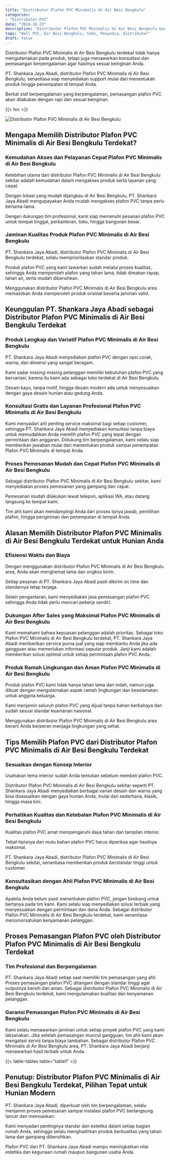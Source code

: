 ```yaml
---
title: "Distributor Plafon PVC Minimalis di Air Besi Bengkulu"
categories: 
- "Distributor-PVC"
date: "2024-10-23"
description: "Distributor Plafon PVC Minimalis di Air Besi Bengkulu bagi hunian, office, dan gerai. Material unggulan, pilihan motif, warna modern, dengan layanan instalasi oleh tim ahli dan jaminan resmi!|Layanan penjualan Plafon PVC Minimalis di Air Besi Bengkulu untuk kebutuhan rumah, kantor, maupun toko, beserta produk terbaik dan penempatan oleh tenaga ahli ahli dan garansi resmi.|Alternatif Plafon PVC Minimalis di Air Besi Bengkulu yang terpercaya bagi hunian, office, serta ritel, bersama produk berkualitas dan pemasangan dikerjakan oleh teknisi ahli serta jaminan resmi.|Distribusi Plafon PVC Minimalis di Air Besi Bengkulu untuk hunian, office, serta ritel, beserta produk terbaik dan pemasangan ditangani oleh tenaga ahli ahli, disertai beserta jaminan resmi.}"
tags: "Wall PVC, Air Besi Bengkulu, toko, Penyedia, distributor"
draft: false
---
```


Distributor Plafon PVC Minimalis di Air Besi Bengkulu terdekat tidak hanya mengutamakan pada produk, tetapi juga menawarkan konsultasi dan pemasangan berpengalaman agar hasilnya sesuai keinginan Anda.

PT. Shankara Jaya Abadi, distributor Plafon PVC Minimalis di Air Besi Bengkulu, senantiasa siap menyediakan support mulai dari menentukan produk hingga penempatan di tempat Anda.

Berkat staf berpengalaman yang berpengalaman, pemasangan plafon PVC akan dilakukan dengan rapi dan sesuai keinginan.

{{< toc >}}

![Distributor Plafon PVC Minimalis di Air Besi Bengkulu](/images/Distributor-PVC/Distributor-Plafon-PVC-Minimalis-di-Air-Besi-Bengkulu.png)


## Mengapa Memilih Distributor Plafon PVC Minimalis di Air Besi Bengkulu Terdekat?

### Kemudahan Akses dan Pelayanan Cepat Plafon PVC Minimalis di Air Besi Bengkulu

Kelebihan utama dari distributor Plafon PVC Minimalis di Air Besi Bengkulu sekitar adalah kemudahan dalam mengakses produk serta layanan yang cepat.

Dengan lokasi yang mudah dijangkau di Air Besi Bengkulu, PT. Shankara Jaya Abadi mengupayakan Anda mudah mengakses plafon PVC tanpa perlu berlama-lama.

Dengan dukungan tim profesional, kami siap memenuhi pesanan plafon PVC untuk tempat tinggal, perkantoran, toko, hingga bangunan besar.

### Jaminan Kualitas Produk Plafon PVC Minimalis di Air Besi Bengkulu

PT. Shankara Jaya Abadi, distributor Plafon PVC Minimalis di Air Besi Bengkulu terdekat, selalu memprioritaskan standar produk.

Produk plafon PVC yang kami tawarkan sudah melalui proses kualitas, sehingga Anda memperoleh plafon yang tahan lama, tidak dimakan rayap, tahan air, serta mudah dibersihkan.

Menggunakan distributor Plafon PVC Minimalis di Air Besi Bengkulu area memastikan Anda memperoleh produk orisinal beserta jaminan valid.

## Keunggulan PT. Shankara Jaya Abadi sebagai Distributor Plafon PVC Minimalis di Air Besi Bengkulu Terdekat

### Produk Lengkap dan Variatif Plafon PVC Minimalis di Air Besi Bengkulu

PT. Shankara Jaya Abadi menyediakan plafon PVC dengan opsi corak, warna, dan dimensi yang sangat beragam.

Kami sadar masing-masing pelanggan memiliki kebutuhan plafon PVC yang bervariasi, karena itu kami ada sebagai toko terdekat di Air Besi Bengkulu.

Desain kayu, tanpa motif, hingga desain modern ada untuk menyesuaikan dengan gaya desain hunian atau gedung Anda.

### Konsultasi Gratis dan Layanan Profesional Plafon PVC Minimalis di Air Besi Bengkulu

Kami menyadari arti penting service maksimal bagi setiap customer, sehingga PT. Shankara Jaya Abadi menyediakan konsultasi tanpa biaya untuk memudahkan Anda memilih plafon PVC yang tepat dengan permintaan dan anggaran. Didukung tim berpengalaman, kami selalu siap memberikan jawaban mulai dari menentukan produk sampai penempatan Plafon PVC Minimalis di tempat Anda.

### Proses Pemesanan Mudah dan Cepat Plafon PVC Minimalis di Air Besi Bengkulu

Sebagai distributor Plafon PVC Minimalis di Air Besi Bengkulu sekitar, kami menyediakan proses pemesanan yang gampang dan cepat.

Pemesanan mudah dilakukan lewat telepon, aplikasi WA, atau datang langsung ke tempat kami.

Tim ahli kami akan mendampingi Anda dari proses tanya jawab, pemilihan plafon, hingga pengiriman dan penempatan di tempat Anda.

## Alasan Memilih Distributor Plafon PVC Minimalis di Air Besi Bengkulu Terdekat untuk Hunian Anda

### Efisiensi Waktu dan Biaya

Dengan menggunakan distributor Plafon PVC Minimalis di Air Besi Bengkulu area, Anda akan menghemat lama dan ongkos kirim.

Setiap pesanan di PT. Shankara Jaya Abadi pasti dikirim on time dan standarnya tetap terjaga.

Selain pengantaran, kami menyediakan jasa pemasangan plafon PVC sehingga Anda tidak perlu mencari pekerja sendiri.

### Dukungan After Sales yang Maksimal Plafon PVC Minimalis di Air Besi Bengkulu

Kami memahami bahwa kepuasan pelanggan adalah prioritas. Sebagai toko Plafon PVC Minimalis di Air Besi Bengkulu terdekat, PT. Shankara Jaya Abadi memberikan service purna jual yang siap membantu Anda jika ada gangguan atau memerlukan informasi seputar produk. Janji kami adalah memberikan solusi optimal untuk setiap permintaan plafon PVC Anda.

### Produk Ramah Lingkungan dan Aman Plafon PVC Minimalis di Air Besi Bengkulu

Produk plafon PVC kami tidak hanya tahan lama dan indah, namun juga dibuat dengan mengutamakan aspek ramah lingkungan dan keselamatan untuk anggota keluarga.

Kami menjamin seluruh plafon PVC yang dijual tanpa bahan berbahaya dan sudah sesuai standar keamanan nasional.

Menggunakan distributor Plafon PVC Minimalis di Air Besi Bengkulu area berarti Anda berperan menjaga lingkungan yang sehat.

## Tips Memilih Plafon PVC dari Distributor Plafon PVC Minimalis di Air Besi Bengkulu Terdekat

### Sesuaikan dengan Konsep Interior

Usahakan tema interior sudah Anda tentukan sebelum membeli plafon PVC.

Distributor Plafon PVC Minimalis di Air Besi Bengkulu sekitar seperti PT. Shankara Jaya Abadi menyediakan berbagai varian desain dan warna yang bisa disesuaikan dengan gaya hunian Anda, mulai dari sederhana, klasik, hingga masa kini.

### Perhatikan Kualitas dan Ketebalan Plafon PVC Minimalis di Air Besi Bengkulu

Kualitas plafon PVC amat mempengaruhi daya tahan dan tampilan interior.

Tebal-tipisnya dan mutu bahan plafon PVC harus diperiksa agar hasilnya maksimal.

PT. Shankara Jaya Abadi, distributor Plafon PVC Minimalis di Air Besi Bengkulu sekitar, senantiasa memberikan produk berstandar tinggi untuk customer.

### Konsultasikan dengan Ahli Plafon PVC Minimalis di Air Besi Bengkulu

Apabila Anda belum pasti menentukan plafon PVC, jangan bimbang untuk bertanya pada tim kami. Kami selalu siap menyediakan solusi terbaik yang menyesuaikan dengan permintaan dan dana Anda. Sebagai distributor Plafon PVC Minimalis di Air Besi Bengkulu terdekat, kami senantiasa menomorsatukan kenyamanan pelanggan.

## Proses Pemasangan Plafon PVC oleh Distributor Plafon PVC Minimalis di Air Besi Bengkulu Terdekat

### Tim Profesional dan Berpengalaman

PT. Shankara Jaya Abadi setiap saat memiliki tim pemasangan yang ahli. Proses pemasangan plafon PVC ditangani dengan standar tinggi agar outputnya bersih dan aman. Sebagai distributor Plafon PVC Minimalis di Air Besi Bengkulu terdekat, kami mengutamakan kualitas dan kenyamanan pelanggan.

### Garansi Pemasangan Plafon PVC Minimalis di Air Besi Bengkulu

Kami selalu menawarkan jaminan untuk setiap proyek plafon PVC yang kami laksanakan. Jika setelah pemasangan muncul gangguan, tim ahli kami akan mengatasi servis tanpa biaya tambahan. Sebagai distributor Plafon PVC Minimalis di Air Besi Bengkulu area, PT. Shankara Jaya Abadi berjanji menawarkan hasil terbaik untuk Anda.

{{< table-tables table="table1" >}}

## Penutup: Distributor Plafon PVC Minimalis di Air Besi Bengkulu Terdekat, Pilihan Tepat untuk Hunian Modern

PT. Shankara Jaya Abadi, diperkuat oleh tim berpengalaman, selalu menjamin proses pemesanan sampai instalasi plafon PVC berlangsung lancar dan memuaskan.

Kami menyadari pentingnya standar dan estetika dalam setiap bagian rumah Anda, sehingga selalu menghadirkan produk berkualitas yang tahan lama dan gampang dibersihkan.

Plafon PVC dari PT. Shankara Jaya Abadi mampu meningkatkan nilai estetika dan kegunaan rumah maupun bangunan usaha Anda.